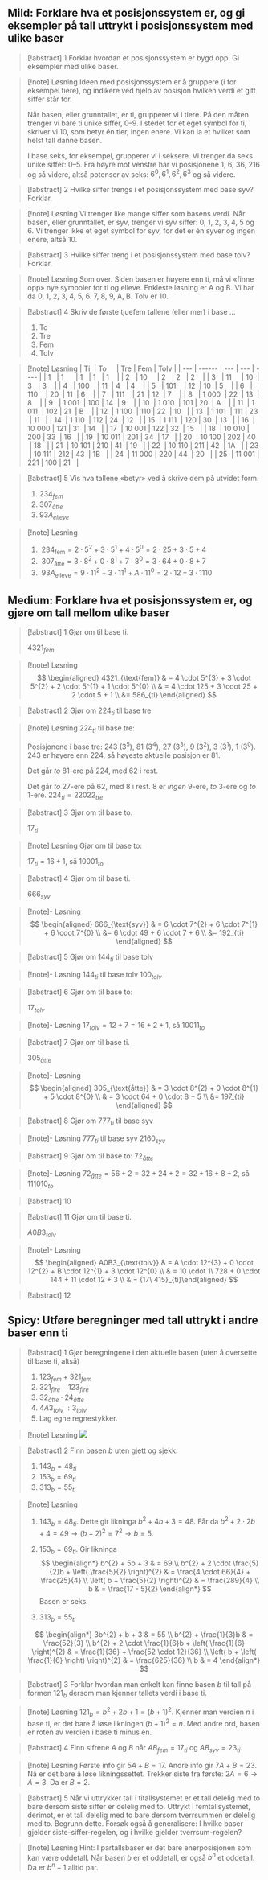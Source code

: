 ## Mild: Forklare hva et posisjonssystem er, og gi eksempler på tall uttrykt i posisjonssystem med ulike baser

> [!abstract] 1
> Forklar hvordan et posisjonssystem er bygd opp. Gi eksempler med ulike baser.

> [!note] Løsning 
>  Ideen med posisjonssystem er å gruppere (i for eksempel tiere), og indikere ved hjelp av posisjon hvilken verdi et gitt siffer står for. 
>  
>  Når basen, eller grunntallet, er ti, grupperer vi i tiere. På den måten trenger vi bare ti unike siffer, 0–9. I stedet for et eget symbol for ti, skriver vi 10, som betyr én tier, ingen enere. Vi kan la et hvilket som helst tall danne basen. 
>  
>  I base seks, for eksempel, grupperer vi i seksere. Vi trenger da seks unike siffer: 0–5. Fra høyre mot venstre har vi posisjonene 1, 6, 36, 216 og så videre, altså potenser av seks: $6^0,6^1,6^2,6^3$ og så videre.

> [!abstract] 2
>  Hvilke siffer trengs i et posisjonssystem med base syv? Forklar.

> [!note] Løsning 
> Vi trenger like mange siffer som basens verdi. Når basen, eller grunntallet, er syv, trenger vi syv siffer: 0, 1, 2, 3, 4, 5 og 6. Vi trenger ikke et eget symbol for syv, for det er én syver og ingen enere, altså 10.

> [!abstract] 3
> Hvilke siffer treng i et posisjonssystem med base tolv? Forklar.

> [!note] Løsning 
> Som over. Siden basen er høyere enn ti, må vi «finne opp» nye symboler for ti og elleve. Enkleste løsning er A og B. Vi har da 0, 1, 2, 3, 4, 5, 6. 7, 8, 9, A, B. Tolv er 10.

> [!abstract] 4
> Skriv de første tjuefem tallene (eller mer) i base ...
> 1. To
> 2. Tre
> 3. Fem
> 4. Tolv

> [!note] Løsning 
> | Ti  | To     | Tre | Fem | Tolv |
> | --- | ------ | --- | --- | ---- |
> | 1   | 1      | 1   | 1   | 1    |
> | 2   | 10     | 2   | 2   | 2    |
> | 3   | 11     | 10  | 3   | 3    |
> | 4   | 100    | 11  | 4   | 4    |
> | 5   | 101    | 12  | 10  | 5    |
> | 6   | 110    | 20  | 11  | 6    |
> | 7   | 111    | 21  | 12  | 7    |
> | 8   | 1 000  | 22  | 13  | 8    |
> | 9   | 1 001  | 100 | 14  | 9    |
> | 10  | 1 010  | 101 | 20  | A    |
> | 11  | 1 011  | 102 | 21  | B    |
> | 12  | 1 100  | 110 | 22  | 10   |
> | 13  | 1 101  | 111 | 23  | 11   |
> | 14  | 1 110  | 112 | 24  | 12   |
> | 15  | 1 111  | 120 | 30  | 13   |
> | 16  | 10 000 | 121 | 31  | 14   |
> | 17  | 10 001 | 122 | 32  | 15   |
> | 18  | 10 010 | 200 | 33  | 16   |
> | 19  | 10 011 | 201 | 34  | 17   |
> | 20  | 10 100 | 202 | 40  | 18   |
> | 21  | 10 101 | 210 | 41  | 19   |
> | 22  | 10 110 | 211 | 42  | 1A   |
> | 23  | 10 111 | 212 | 43  | 1B   |
> | 24  | 11 000 | 220 | 44  | 20   |
> | 25  | 11 001 | 221 | 100 | 21   |



> [!abstract] 5 
> Vis hva tallene «betyr» ved å skrive dem på utvidet form.
> 1. $234_{fem}$
> 2. $307_{åtte}$
> 3. $93A_{elleve}$

> [!note] Løsning 
> 1.  $234_{\text{fem}}=2⋅5^2+3⋅5^1+4⋅5^0=2⋅25+3⋅5+4$
> 2.  $307_{\text{åtte}}=3⋅8^2+0⋅8^1+7⋅8^0=3⋅64+0⋅8+7$
> 3.  $93A_{\text{elleve}}=9⋅11^2+3⋅11^1+A⋅11^0=2⋅12 +3⋅11 10$


## Medium: Forklare hva et posisjonssystem er, og gjøre om tall mellom ulike baser


> [!abstract] 1
>  Gjør om til base ti.
>  
>  $4321_{fem}$

> [!note] Løsning 
> $$
> \begin{aligned} 
> 4321_{\text{fem}} 
> & = 4 \cdot 5^{3} + 3 \cdot 5^{2} + 2 \cdot 5^{1} + 1 \cdot 5^{0} \\
> & = 4 \cdot 125 + 3 \cdot 25 + 2 \cdot 5 + 1 \\ &= 586_{ti}
> \end{aligned} 
> $$


> [!abstract] 2
> Gjør om $224_{ti}$ til base tre

> [!note] Løsning 
> $224_{ti}$ til base tre: 
> 
> Posisjonene i base tre: 243 ($3^{5}$), 81 ($3^{4}$), 27 ($3^{3}$), 9 ($3^{2}$), 3 ($3^{1}$), 1 ($3^{0}$). 243 er høyere enn 224, så høyeste aktuelle posisjon er 81. 
> 
> Det går *to* 81-ere på 224, med 62 i rest. 
> 
> Det går *to* 27-ere på 62, med 8 i rest. 8 er *ingen* 9-ere,  *to* 3-ere og *to* 1-ere. $224_{ti} = 22022_{tre}$

> [!abstract] 3
> Gjør om til base to.
> 
> $17_{ti}$

> [!note] Løsning 
> Gjør om til base to:
>  
>  $17_{ti} = 16 + 1$,  så $10001_{to}$


> [!abstract] 4
> Gjør om til base ti.
> 
>  $666_{syv}$

> [!note]- Løsning 
> $$
> \begin{aligned} 
> 666_{\text{syv}} & = 6 \cdot 7^{2} + 6 \cdot 7^{1} + 6 \cdot 7^{0} \\ &= 6 \cdot 49 + 6 \cdot 7 + 6 \\ &= 192_{ti}
> \end{aligned} 
> $$
>

> [!abstract] 5
> Gjør om $144_{ti}$ til base tolv

> [!note]- Løsning 
>  $144_{ti}$ til base tolv $100_{tolv}$
> 

> [!abstract] 6
> Gjør om til base to: 
>  
>  $17_{tolv}$

> [!note]- Løsning 
> $17_{tolv} = 12 + 7 = 16 + 2+1$, så $10011_{to}$
> 

> [!abstract] 7
> Gjør om til base ti.
> 
>  $305_{åtte}$


> [!note]- Løsning 
>  $$
> \begin{aligned} 
> 305_{\text{åtte}} & = 3 \cdot 8^{2} + 0 \cdot 8^{1} + 5 \cdot 8^{0} \\
> & = 3 \cdot 64 + 0 \cdot 8 + 5 \\ &= 197_{ti}
> \end{aligned}  
> $$


> [!abstract] 8
> Gjør om $777_{ti}$ til base syv

> [!note]- Løsning 
> $777_{ti}$ til base syv $2160_{syv}$

> [!abstract] 9
> Gjør om til base to: $72_{åtte}$

> [!note]- Løsning 
> $72_{åtte} = 56 + 2 = 32+24+2 = 32+16+8+2$, så $111010_{to}$

> [!abstract] 10


> [!abstract] 11
> Gjør om til base ti.
> 
>  $A0B3_{tolv}$

> [!note]- Løsning 
> $$
> \begin{aligned} A0B3_{\text{tolv}} 
> & = A \cdot 12^{3} + 0 \cdot 12^{2} + B \cdot 12^{1} + 3 \cdot 12^{0} \\
> & = 10 \cdot 1\ 728 + 0 \cdot 144 + 11 \cdot 12 + 3
> \\
> &  = {17\ 415}_{ti}\end{aligned} 
> $$

> [!abstract] 12





## Spicy: Utføre beregninger med tall uttrykt i andre baser enn ti

> [!abstract] 1
> Gjør beregningene i den aktuelle basen (uten å oversette til base ti, altså)
> 1. $123_{fem} + 321_{fem}$
> 2. $321_{fire} - 123_{fire}$
> 3. $32_{åtte} \cdot 24_{åtte}$
> 4. $4A3_{tolv}\ :3_{tolv}$
> 5. Lag egne regnestykker.

> [!note] Løsning 
> ![](https://raw.githubusercontent.com/Andremartiny/MA-173/main/img/tall/Picture1.jpg)


> [!abstract] 2
> Finn basen $b$ uten gjett og sjekk.
> 1.  $143_{b} = 48_{ti}$
> 2. $153_{b} = 69_{ti}$
> 3. $313_{b} = 55_{ti}$


> [!note] Løsning 
> 1. $143_{b} = 48_{ti}$. Dette gir likninga $b^{2} + 4b + 3 = 48$.
>    Får da $b^{2} + 2 \cdot 2b + 4 = 49 \rightarrow (b + 2)^{2} = 7^{2} \rightarrow b = 5.$
> 2.    ${153}_{b} = 69_{ti}$. Gir likninga
> $$
> \begin{align*}
> b^{2} + 5b + 3
> & = 69
> \\
> b^{2} + 2 \cdot \frac{5}{2}b + \left( \frac{5}{2} \right)^{2}
> & = \frac{4 \cdot 66}{4} + \frac{25}{4}
> \\
> \left( b + \frac{5}{2} \right)^{2}
> & = \frac{289}{4}
> \\
> b
> & = \frac{17 - 5}{2}
> \end{align*}
> $$
> Basen er seks.
> 
> 3.  $313_{b} = 55_{ti}$
> 
> $$
> \begin{align*}
> 3b^{2} + b + 3
> &  = 55
> \\
> b^{2} + \frac{1}{3}b
> & = \frac{52}{3}
> \\
> b^{2} + 2 \cdot \frac{1}{6}b + \left( \frac{1}{6} \right)^{2}
> &  = \frac{1}{36} + \frac{52 \cdot 12}{36}
> \\
> \left( b + \left( \frac{1}{6} \right) \right)^{2}
> &  = \frac{625}{36}
> \\
> b
> & = 4
> \end{align*}
> $$



> [!abstract] 3
> Forklar hvordan man enkelt kan finne basen $b$ til tall på formen $121_{b}$ dersom man kjenner tallets verdi i base ti.

> [!note] Løsning 
> $121_{b} = b^{2} + 2b + 1 = (b + 1)^{2}$. Kjenner man verdien $n$ i base ti, er det bare å løse likningen $(b + 1)^{2} = n$. Med andre ord, basen er roten av verdien i base ti minus én.

> [!abstract] 4
> Finn sifrene $A$ og $B$ når $AB_{fem} = 17_{ti}$ og $AB_{syv} = 23_{ti}$.

> [!note] Løsning 
> Første info gir $5A + B = 17$. Andre info gir $7A + B = 23$. Nå er det bare å løse likningssettet. Trekker siste fra første: 
> $2A = 6 \rightarrow A = 3$. Da er $B = 2$.

> [!abstract] 5
> Når vi uttrykker tall i titallsystemet er et tall delelig med to bare dersom siste siffer er delelig med to. Uttrykt i femtallsystemet, derimot, er et tall delelig med to bare dersom tverrsummen er delelig med to. Begrunn dette. Forsøk også å generalisere: I hvilke baser gjelder siste-siffer-regelen, og i hvilke gjelder tverrsum-regelen?

> [!note] Løsning 
> Hint: I partallsbaser er det bare enerposisjonen som kan være oddetall.
> Når basen $b$ er et oddetall, er også $b^{n}$ et oddetall. Da er
> $b^{n} - 1$ alltid par.